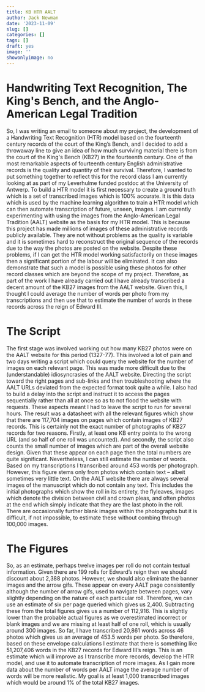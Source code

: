 ```yaml
---
title: KB HTR AALT
author: Jack Newman
date: '2023-11-09'
slug: []
categories: []
tags: []
draft: yes
image: ''
showonlyimage: no
---
```

# Handwriting Text Recognition, The King's Bench, and the Anglo-American Legal Tradition

So, I was writing an email to someone about my project, the development of a Handwriting Text Recognition (HTR) model based on the fourteenth century records of the court of the King’s Bench, and I decided to add a throwaway line to give an idea of how much surviving material there is from the court of the King's Bench (KB27) in the fourteenth century. One of the most remarkable aspects of fourteenth century English administrative records is the quality and quantity of their survival. Therefore, I wanted to put something together to reflect this for the record class I am currently looking at as part of my Leverhulme funded postdoc at the University of Antwerp.
To build a HTR model it is first necessary to create a ground truth which is a set of transcribed images which is 100% accurate. It is this data which is used by the machine learning algorithm to train a HTR model which can then automate transcription of future, unseen, images.
I am currently experimenting with using the images from the Anglo-American Legal Tradition (AALT) website as the basis for my HTR model. This is because this project has made millions of images of these administrative records publicly available. They are not without problems as the quality is variable and it is sometimes hard to reconstruct the original sequence of the records due to the way the photos are posted on the website. Despite these problems, if I can get the HTR model working satisfactorily on these images then a significant portion of the labour will be eliminated. It can also demonstrate that such a model is possible using these photos for other record classes which are beyond the scope of my project.
Therefore, as part of the work I have already carried out I have already transcribed a decent amount of the KB27 images from the AALT website. Given this, I thought I could average the number of words per photo from my transcriptions and then use that to estimate the number of words in these records across the reign of Edward III.

# The Script

The first stage was involved working out how many KB27 photos were on the AALT website for this period (1327-77). This involved a lot of pain and two days writing a script which could query the website for the number of images on each relevant page.
This was made more difficult due to the (understandable) idiosyncrasies of the AALT website. Directing the script toward the right pages and sub-links and then troubleshooting where the AALT URLs deviated from the expected format took quite a while. I also had to build a delay into the script and instruct it to access the pages sequentially rather than all at once so as to not flood the website with requests. These aspects meant I had to leave the script to run for several hours.
The result was a datasheet with all the relevant figures which show that there are 117,704 images on pages which contain images of KB27 records. 
This is certainly not the exact number of photographs of KB27 records for two reasons. Firstly, at least one KB entry points to the wrong URL (and so half of one roll was uncounted). And secondly, the script also counts the small number of images which are part of the overall website design. Given that these appear on each page then the total numbers are quite significant.
Nevertheless, I can still estimate the number of words. Based on my transcriptions I transcribed around 453 words per photograph. However, this figure stems only from photos which contain text – albeit sometimes very little text. 
On the AALT website there are always several images of the manuscript which do not contain any text. This includes the initial photographs which show the roll in its entirety, the flyleaves, images which denote the division between civil and crown pleas, and often photos at the end which simply indicate that they are the last photo in the roll. There are occasionally further blank images within the photographs but it is difficult, if not impossible, to estimate these without combing through 100,000 images.

# The Figures

So, as an estimate, perhaps twelve images per roll do not contain textual information. Given there are 199 rolls for Edward’s reign then we should discount about 2,388 photos. However, we should also eliminate the banner images and the arrow gifs. These appear on every AALT page consistently although the number of arrow gifs, used to navigate between pages, vary slightly depending on the nature of each particular roll. Therefore, we can use an estimate of six per page queried which gives us 2,400. Subtracting these from the total figures gives us a number of 112,916. This is slightly lower than the probable actual figures as we overestimated incorrect or blank images and we are missing at least half of one roll, which is usually around 300 images.
So far, I have transcribed 20,861 words across 46 photos which gives us an average of 453.5 words per photo. So therefore, based on these envelope calculations I estimate that there is something like 51,207,406 words in the KB27 records for Edward III’s reign.
This is an estimate which will improve as I transcribe more records, develop the HTR model, and use it to automate transcription of more images. As I gain more data about the number of words per AALT image the average number of words will be more realistic. My goal is at least 1,000 transcribed images which would be around 1% of the total KB27 images.
